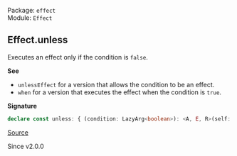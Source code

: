 Package: `effect`<br />
Module: `Effect`<br />

## Effect.unless

Executes an effect only if the condition is `false`.

**See**

- `unlessEffect` for a version that allows the condition to be an effect.
- `when` for a version that executes the effect when the condition is `true`.

**Signature**

```ts
declare const unless: { (condition: LazyArg<boolean>): <A, E, R>(self: Effect<A, E, R>) => Effect<Option.Option<A>, E, R>; <A, E, R>(self: Effect<A, E, R>, condition: LazyArg<boolean>): Effect<Option.Option<A>, E, R>; }
```

[Source](https://github.com/Effect-TS/effect/tree/main/packages/effect/src/Effect.ts#L8616)

Since v2.0.0